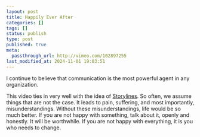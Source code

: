 ```yaml
---
layout: post
title: Happily Ever After
categories: []
tags: []
status: publish
type: post
published: true
meta:
  passthrough_url: http://vimeo.com/102897255
last_modified_at: 2024-11-01 19:03:51
---
```


I continue to believe that communication is the most powerful agent in any organization.


This video ties in very well with the idea of 
[Storylines](http://www.jethrojones.com/blog/2014/1/18/storylines-or-how-to-deal-with-misunderstandings). So often, we assume things that are not the case. It leads to pain, suffering, and most importantly, misunderstandings. Without these misunderstandings, life would be so much better. If you are not happy with something, talk about it, openly and honestly. It will be worthwhile. If you are not happy with everything, it is you who needs to change.

